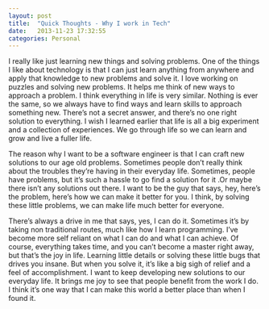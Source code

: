 ```yaml
---
layout: post
title:  "Quick Thoughts - Why I work in Tech"
date:   2013-11-23 17:32:55
categories: Personal
---
```


I really like just learning new things and solving problems. One of the things I like about technology is that I can just learn anything from anywhere and apply that knowledge to new problems and solve it. I love working on puzzles and solving new problems. It helps me think of new ways to approach a problem. I think everything in life is very similar. Nothing is ever the same, so we always have to find ways and learn skills to approach something new. There’s not a secret answer, and there’s no one right solution to everything. I wish I learned earlier that life is all a big experiment and a collection of experiences. We go through life so we can learn and grow and live a fuller life.

The reason why I want to be a software engineer is that I can craft new solutions to our age old problems. Sometimes people don’t really think about the troubles they’re having in their everyday life. Sometimes, people have problems, but it’s such a hassle to go find a solution for it .Or maybe there isn’t any solutions out there. I want to be the guy that says, hey, here’s the problem, here’s how we can make it better for you. I think, by solving these little problems, we can make life much better for everyone.

There’s always a drive in me that says, yes, I can do it. Sometimes it’s by taking non traditional routes, much like how I learn programming. I’ve become more self reliant on what I can do and what I can achieve. Of course, everything takes time, and you can’t become a master right away, but that’s the joy in life. Learning little details or solving these little bugs that drives you insane. But when you solve it, it’s like a big sigh of relief and a feel of accomplishment. I want to keep developing new solutions to our everyday life. It brings me joy to see that people benefit from the work I do. I think it’s one way that I can make this world a better place than when I found it.

